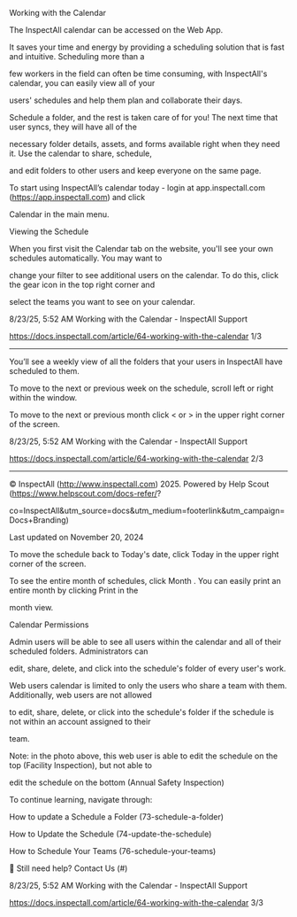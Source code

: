 Working with the Calendar

The InspectAll calendar can be accessed on the Web App.

It saves your time and energy by providing a scheduling solution that is fast and intuitive. Scheduling more than a

few workers in the field can often be time consuming, with InspectAll's calendar, you can easily view all of your

users' schedules and help them plan and collaborate their days.

Schedule a folder, and the rest is taken care of for you! The next time that user syncs, they will have all of the

necessary folder details, assets, and forms available right when they need it. Use the calendar to share, schedule,

and edit folders to other users and keep everyone on the same page.

To start using InspectAll’s calendar today - login at app.inspectall.com (https://app.inspectall.com) and click

Calendar  in the main menu.

Viewing the Schedule

When you first visit the Calendar tab on the website, you'll see your own schedules automatically. You may want to

change your filter to see additional users on the calendar. To do this, click the gear icon in the top right corner and

select the teams you want to see on your calendar.

8/23/25, 5:52 AM Working with the Calendar - InspectAll Support

https://docs.inspectall.com/article/64-working-with-the-calendar 1/3


---

You’ll see a weekly view of all the folders that your users in InspectAll have scheduled to them.

To move to the next or previous week on the schedule, scroll left or right within the window.

To move to the next or previous month click  <  or  >  in the upper right corner of the screen.

8/23/25, 5:52 AM Working with the Calendar - InspectAll Support

https://docs.inspectall.com/article/64-working-with-the-calendar 2/3


---

© InspectAll (http://www.inspectall.com) 2025. Powered by Help Scout (https://www.helpscout.com/docs-refer/?

co=InspectAll&utm_source=docs&utm_medium=footerlink&utm_campaign=Docs+Branding)

Last updated on November 20, 2024

To move the schedule back to Today's date, click  Today  in the upper right corner of the screen.

To see the entire month of schedules, click  Month  . You can easily print an entire month by clicking  Print  in the

month view.

Calendar Permissions

Admin users will be able to see all users within the calendar and all of their scheduled folders. Administrators can

edit, share, delete, and click into the schedule's folder of every user's work.

Web users calendar is limited to only the users who share a team with them. Additionally, web users are not allowed

to edit, share, delete, or click into the schedule's folder if the schedule is not within an account assigned to their

team.

Note: in the photo above, this web user is able to edit the schedule on the top (Facility Inspection), but not able to

edit the schedule on the bottom (Annual Safety Inspection)

To continue learning, navigate through:

How to update a Schedule a Folder (73-schedule-a-folder)

How to Update the Schedule (74-update-the-schedule)

How to Schedule Your Teams (76-schedule-your-teams)

 Still need help? Contact Us (#)

8/23/25, 5:52 AM Working with the Calendar - InspectAll Support

https://docs.inspectall.com/article/64-working-with-the-calendar 3/3

